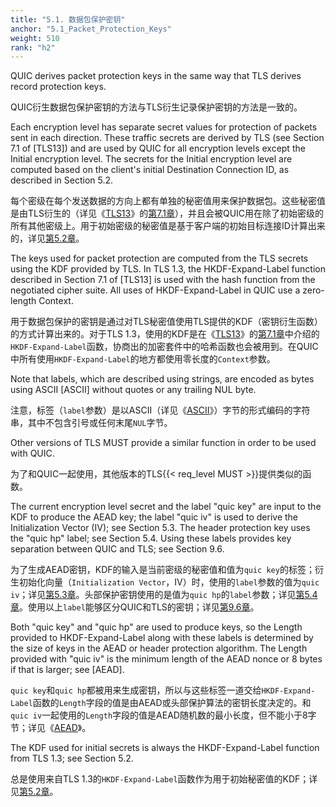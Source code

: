 ```yaml
---
title: "5.1. 数据包保护密钥"
anchor: "5.1_Packet_Protection_Keys"
weight: 510
rank: "h2"
---
```


QUIC derives packet protection keys in the same way that TLS derives record protection keys.

QUIC衍生数据包保护密钥的方法与TLS衍生记录保护密钥的方法是一致的。

Each encryption level has separate secret values for protection of packets sent in each direction. These traffic secrets are derived by TLS (see Section 7.1 of [TLS13]) and are used by QUIC for all encryption levels except the Initial encryption level. The secrets for the Initial encryption level are computed based on the client's initial Destination Connection ID, as described in Section 5.2.

每个密级在每个发送数据的方向上都有单独的秘密值用来保护数据包。这些秘密值是由TLS衍生的（详见《[TLS13]()》的[第7.1章]()），并且会被QUIC用在除了初始密级的所有其他密级上。用于初始密级的秘密值是基于客户端的初始目标连接ID计算出来的，详见[第5.2章]()。

The keys used for packet protection are computed from the TLS secrets using the KDF provided by TLS. In TLS 1.3, the HKDF-Expand-Label function described in Section 7.1 of [TLS13] is used with the hash function from the negotiated cipher suite. All uses of HKDF-Expand-Label in QUIC use a zero-length Context.

用于数据包保护的密钥是通过对TLS秘密值使用TLS提供的KDF（密钥衍生函数）的方式计算出来的。对于TLS 1.3，使用的KDF是在《[TLS13]()》的[第7.1章]()中介绍的`HKDF-Expand-Label`函数，协商出的加密套件中的哈希函数也会被用到。在QUIC中所有使用`HKDF-Expand-Label`的地方都使用零长度的`Context`参数。

Note that labels, which are described using strings, are encoded as bytes using ASCII [ASCII] without quotes or any trailing NUL byte.

注意，标签（`label`参数）是以ASCII（详见《[ASCII]()》）字节的形式编码的字符串，其中不包含引号或任何末尾`NUL`字节。

Other versions of TLS MUST provide a similar function in order to be used with QUIC.

为了和QUIC一起使用，其他版本的TLS{{< req_level MUST >}}提供类似的函数。

The current encryption level secret and the label "quic key" are input to the KDF to produce the AEAD key; the label "quic iv" is used to derive the Initialization Vector (IV); see Section 5.3. The header protection key uses the "quic hp" label; see Section 5.4. Using these labels provides key separation between QUIC and TLS; see Section 9.6.

为了生成AEAD密钥，KDF的输入是当前密级的秘密值和值为`quic key`的标签；衍生初始化向量（`Initialization Vector`，IV）时，使用的`label`参数的值为`quic iv`；详见[第5.3章]()。头部保护密钥使用的是值为`quic hp`的`label`参数；详见[第5.4章]()。使用以上`label`能够区分QUIC和TLS的密钥；详见[第9.6章]()。

Both "quic key" and "quic hp" are used to produce keys, so the Length provided to HKDF-Expand-Label along with these labels is determined by the size of keys in the AEAD or header protection algorithm. The Length provided with "quic iv" is the minimum length of the AEAD nonce or 8 bytes if that is larger; see [AEAD].

`quic key`和`quic hp`都被用来生成密钥，所以与这些标签一道交给`HKDF-Expand-Label`函数的`Length`字段的值是由AEAD或头部保护算法的密钥长度决定的。和`quic iv`一起使用的`Length`字段的值是AEAD随机数的最小长度，但不能小于8字节；详见《[AEAD]()》。

The KDF used for initial secrets is always the HKDF-Expand-Label function from TLS 1.3; see Section 5.2.

总是使用来自TLS 1.3的`HKDF-Expand-Label`函数作为用于初始秘密值的KDF；详见[第5.2章]()。
